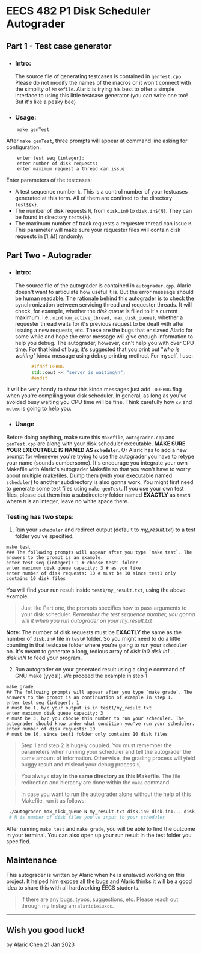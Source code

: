 # EECS 482 P1 Disk Scheduler Autograder
## Part 1 - Test case generator
+ ### Intro:
  The source file of generating testcases is contained in `genTest.cpp`. Please do not modify the names of the macros or it won't connect with the simplity of `Makefile`. Alaric is trying his best to offer a simple interface to using this little testcase generator (you can write one too! But it's like a pesky bee)
+ ### Usage:
```make
    make genTest
```
  After `make genTest`, three prompts will appear at command line asking for configuration.
```make
    enter test seq (integer):
    enter number of disk requests:
    enter maximum request a thread can issue:
```
  Enter parameters of the testcases:
  + A test sequence number `k`. This is a control number of your testcases generated at this term. All of them are confined to the directory `test${k}`.
  + The number of disk requests `N`, from `disk.in0` to `disk.in${N}`. They can be found in directory `test${k}`.
  + The maximum number of track requests a requester thread can issue `M`. This parameter will make sure your requester files will contain disk requests in $[1,M]$ randomly.


## Part Two - Autograder
+ ### Intro: 
  The source file of the autograder is contained in `autograder.cpp`. Alaric doesn't want to articulate how useful it is. But the error message should be human readable. The rationale behind this autograder is to check the synchronization between servicing thread and requester threads. It will check, for example, whether the *disk queue* is filled to it's current maximum, i.e., `min(num_active_thread, max_disk_queue)`; whether a requester thread waits for it's previous request to be dealt with after issuing a new requests, etc. These are the bugs that enslaved Alaric for some while and hope the error message will give enough information to help you debug. The autograder, however, can't help you with over CPU time. For that kind of bug, it's suggested that you print out "*who is waiting*" kinda message using debug printing method. For myself, I use:
  ```c++
        #ifdef DEBUG
        std::cout << "server is waiting\n";
        #endif

  ```
It will be very handy to show this kinda messages just add `-DDEBUG` flag when you're compiling your disk scheduler. In general, as long as you've avoided busy waiting you CPU time will be fine. Think carefully how `cv` and `mutex` is going to help you.
+ ### Usage
Before doing anything, make sure this `Makefile`, `autograder.cpp` and `genTest.cpp` are along with your disk scheduler executable. **MAKE SURE YOUR EXECUTABLE IS NAMED AS `scheduler`**. Or Alaric has to add a new prompt for whenever you're trying to use the autograder you have to retype your name (sounds cumbersome). It's encourage you integrate your own Makefile with Alaric's autograder Makefile so that you won't have to worry about multiple makefiles. Dump them (with your executable named `scheduler`) to another subdirectory is also gonna work. You might first need to generate some test files using `make genTest`. If you use your own test files, please put them into a subdirectory folder named **EXACTLY** as `testN` where `N` is an integer, leave no white space there.
### Testing has two steps:
1. Run your `scheduler` and redirect output (default to *my_result.txt*) to a test folder you've specified.
```make
make test
### The following prompts will appear after you type `make test`. The answers to the prompt is an example.
enter test seq (integer): 1 # choose test1 folder
enter maximum disk queue capacity: 3 # as you like
enter number of disk requests: 10 # must be 10 since test1 only contains 10 disk files
```
You will find your run result inside `test1/my_result.txt`, using the above example.
> Just like Part one, the prompts specifies how to pass arguments to your disk scheduler. *Remember the test sequence number, you gonna will it when you run autograder on your my_result.txt*

**Note:** The number of disk requests must be **EXACTLY** the same as the number of `disk.in#` file in `test#` folder. So you might need to do a little counting in that testcase folder where you're going to run your `scheduler` on. It's meant to generate a long, tedious array of *disk.in0 disk.in1 ... disk.inN* to feed your program.

2. Run autograder on your generated result using a single command of GNU make (yyds!). We proceed the example in step 1
```make
make grade
## The following prompts will appear after you type `make grade`. The answers to the prompt is an continuation of example in step 1.
enter test seq (integer): 1 
# must be 1, b/c your output is in test1/my_result.txt
enter maximum disk queue capacity: 3
# must be 3, b/c you choose this number to run your scheduler. The autograder should know under what condition you've run your scheduler.
enter number of disk requests: 10
# must be 10, since test1 folder only contains 10 disk files
```
> Step 1 and step 2 is hugely coupled. You must remember the parameters when running your scheduler and tell the autograder the same amount of information. Otherwise, the grading process will yield buggy result and mislead your debug process :(

> You always **stay in the same directory as this Makefile**. The file redirection and hierachy are done within the `make` command.

>In case you want to run the autograder alone without the help of this Makefile, run it as follows:
```bash
 ./autograder max_disk_queue N my_result.txt disk.in0 disk.in1... disk.inN
 # N is number of disk files you've input to your scheduler
```
After running `make test` and `make grade`, you will be able to find the outcome in your terminal. You can also open up your run result in the test folder you specified.

## Maintenance
This autograder is written by Alaric when he is enslaved working on this project. It helped him expose all the bugs and Alaric thinks it will be a good idea to share this with all hardworking EECS students.

>If there are any bugs, typos, suggestions, etc. Please reach out through my Instagram `alaricieiuxcs`.

---
## Wish you good luck!
by Alaric Chen 21 Jan 2023
